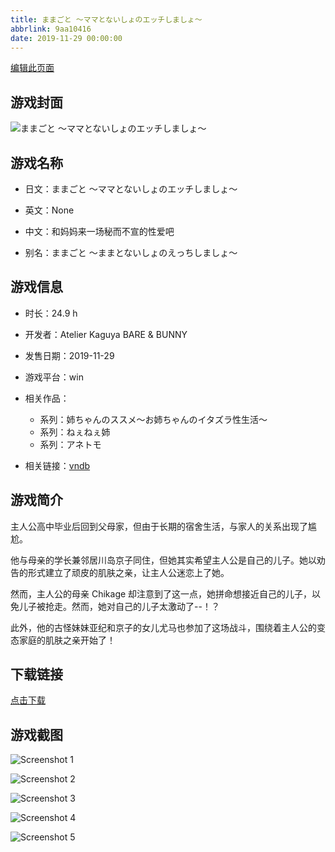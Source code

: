 ```yaml
---
title: ままごと ～ママとないしょのエッチしましょ～
abbrlink: 9aa10416
date: 2019-11-29 00:00:00
---
```

[编辑此页面](https://github.com/ACG-3/ADV3-source/blob/main/source/_posts/%E3%81%BE%E3%81%BE%E3%81%94%E3%81%A8%20%EF%BD%9E%E3%83%9E%E3%83%9E%E3%81%A8%E3%81%AA%E3%81%84%E3%81%97%E3%82%87%E3%81%AE%E3%82%A8%E3%83%83%E3%83%81%E3%81%97%E3%81%BE%E3%81%97%E3%82%87%EF%BD%9E.md)

## 游戏封面

![ままごと ～ママとないしょのエッチしましょ～](https://pan.timero.xyz/d/onedrive/img_lib_001/%E3%81%BE%E3%81%BE%E3%81%94%E3%81%A8%20%EF%BD%9E%E3%83%9E%E3%83%9E%E3%81%A8%E3%81%AA%E3%81%84%E3%81%97%E3%82%87%E3%81%AE%E3%82%A8%E3%83%83%E3%83%81%E3%81%97%E3%81%BE%E3%81%97%E3%82%87%EF%BD%9E_cover.avif)


## 游戏名称

- 日文：ままごと ～ママとないしょのエッチしましょ～
- 英文：None
- 中文：和妈妈来一场秘而不宣的性爱吧

- 别名：ままごと ～ままとないしょのえっちしましょ～


## 游戏信息

- 时长：24.9 h
- 开发者：Atelier Kaguya BARE & BUNNY
- 发售日期：2019-11-29
- 游戏平台：win
- 相关作品：
   - 系列：姉ちゃんのススメ～お姉ちゃんのイタズラ性生活～
   - 系列：ねぇねぇ姉
   - 系列：アネトモ

- 相关链接：[vndb](https://vndb.org/v26530)


## 游戏简介

主人公高中毕业后回到父母家，但由于长期的宿舍生活，与家人的关系出现了尴尬。

他与母亲的学长兼邻居川岛京子同住，但她其实希望主人公是自己的儿子。她以劝告的形式建立了顽皮的肌肤之亲，让主人公迷恋上了她。

然而，主人公的母亲 Chikage 却注意到了这一点，她拼命想接近自己的儿子，以免儿子被抢走。然而，她对自己的儿子太激动了--！？

此外，他的古怪妹妹亚纪和京子的女儿尤马也参加了这场战斗，围绕着主人公的变态家庭的肌肤之亲开始了！




## 下载链接

[点击下载](https://pan.timero.xyz/onedrive/adv_lib_001/%E3%81%BE%E3%81%BE%E3%81%94%E3%81%A8%20%EF%BD%9E%E3%83%9E%E3%83%9E%E3%81%A8%E3%81%AA%E3%81%84%E3%81%97%E3%82%87%E3%81%AE%E3%82%A8%E3%83%83%E3%83%81%E3%81%97%E3%81%BE%E3%81%97%E3%82%87%EF%BD%9E)


## 游戏截图


![Screenshot 1](https://pan.timero.xyz/d/onedrive/img_lib_001/%E3%81%BE%E3%81%BE%E3%81%94%E3%81%A8%20%EF%BD%9E%E3%83%9E%E3%83%9E%E3%81%A8%E3%81%AA%E3%81%84%E3%81%97%E3%82%87%E3%81%AE%E3%82%A8%E3%83%83%E3%83%81%E3%81%97%E3%81%BE%E3%81%97%E3%82%87%EF%BD%9E_Screenshot_1.avif)

![Screenshot 2](https://pan.timero.xyz/d/onedrive/img_lib_001/%E3%81%BE%E3%81%BE%E3%81%94%E3%81%A8%20%EF%BD%9E%E3%83%9E%E3%83%9E%E3%81%A8%E3%81%AA%E3%81%84%E3%81%97%E3%82%87%E3%81%AE%E3%82%A8%E3%83%83%E3%83%81%E3%81%97%E3%81%BE%E3%81%97%E3%82%87%EF%BD%9E_Screenshot_2.avif)

![Screenshot 3](https://pan.timero.xyz/d/onedrive/img_lib_001/%E3%81%BE%E3%81%BE%E3%81%94%E3%81%A8%20%EF%BD%9E%E3%83%9E%E3%83%9E%E3%81%A8%E3%81%AA%E3%81%84%E3%81%97%E3%82%87%E3%81%AE%E3%82%A8%E3%83%83%E3%83%81%E3%81%97%E3%81%BE%E3%81%97%E3%82%87%EF%BD%9E_Screenshot_3.avif)

![Screenshot 4](https://pan.timero.xyz/d/onedrive/img_lib_001/%E3%81%BE%E3%81%BE%E3%81%94%E3%81%A8%20%EF%BD%9E%E3%83%9E%E3%83%9E%E3%81%A8%E3%81%AA%E3%81%84%E3%81%97%E3%82%87%E3%81%AE%E3%82%A8%E3%83%83%E3%83%81%E3%81%97%E3%81%BE%E3%81%97%E3%82%87%EF%BD%9E_Screenshot_4.avif)

![Screenshot 5](https://pan.timero.xyz/d/onedrive/img_lib_001/%E3%81%BE%E3%81%BE%E3%81%94%E3%81%A8%20%EF%BD%9E%E3%83%9E%E3%83%9E%E3%81%A8%E3%81%AA%E3%81%84%E3%81%97%E3%82%87%E3%81%AE%E3%82%A8%E3%83%83%E3%83%81%E3%81%97%E3%81%BE%E3%81%97%E3%82%87%EF%BD%9E_Screenshot_5.avif)

